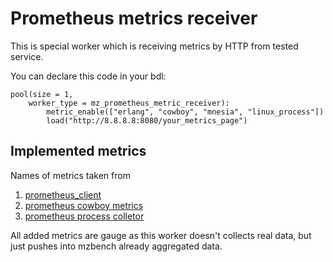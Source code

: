 # Prometheus metrics receiver

This is special worker which is receiving metrics by HTTP from tested service.

You can declare this code in your bdl:
```bdl
pool(size = 1,
    worker_type = mz_prometheus_metric_receiver):
        metric_enable(["erlang", "cowboy", "mnesia", "linux_process"])
        load("http://8.8.8.8:8080/your_metrics_page")
```

## Implemented metrics

Names of metrics taken from 
1. [prometheus_client](https://github.com/deadtrickster/prometheus.erl#erlang-vm--otp-collectors)
2. [prometheus cowboy metrics](https://github.com/deadtrickster/prometheus-cowboy/blob/master/doc/prometheus_cowboy2_instrumenter.md)
3. [prometheus process colletor](https://github.com/deadtrickster/prometheus_process_collector)

All added metrics are gauge as this worker doesn't collects real data, but just pushes into mzbench already aggregated data.